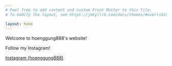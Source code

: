 ```yaml
---
# Feel free to add content and custom Front Matter to this file.
# To modify the layout, see https://jekyllrb.com/docs/themes/#overriding-theme-defaults

layout: home
---
```


Welcome to hoenggung888's website!

Follow my Instagram!

[Instagram (hoenggung888)](https://www.instagram.com/invites/contact/?i=nc84sueatifif8&utm_content=m7j56aa)
